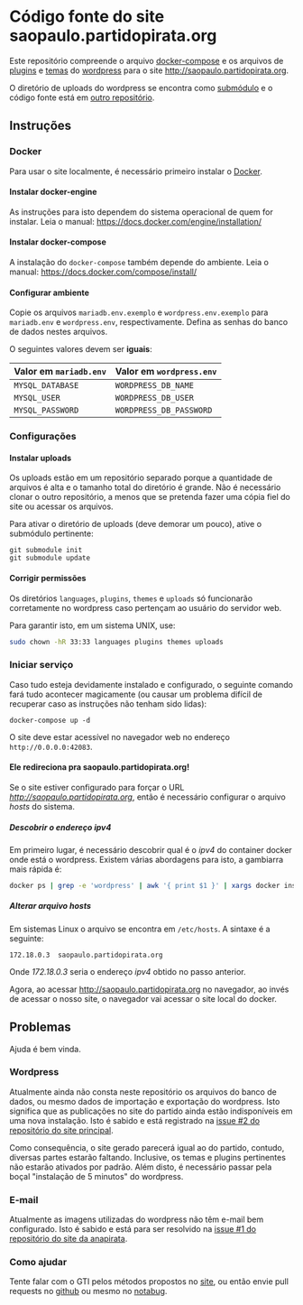 Código fonte do site saopaulo.partidopirata.org
===

Este repositório compreende o arquivo [docker-compose](https://docs.docker.com/compose/overview) e os arquivos de [plugins](https://wordpress.org/plugins/) e [temas](https://wordpress.org/themes/) do [wordpress](https://wordpress.org/) para o site <http://saopaulo.partidopirata.org>.

O diretório de uploads do wordpress se encontra como [submódulo](https://git-scm.com/docs/git-submodule) e o código fonte está em [outro repositório](https://github.com/piratas/site-saopaulo-uploads).

Instruções
---

### Docker

Para usar o site localmente, é necessário primeiro instalar o [Docker](https://docs.docker.com).

#### Instalar docker-engine

As instruções para isto dependem do sistema operacional de quem for instalar. Leia o manual: <https://docs.docker.com/engine/installation/>

#### Instalar docker-compose

A instalação do `docker-compose` também depende do ambiente. Leia o manual: <https://docs.docker.com/compose/install/>

#### Configurar ambiente

Copie os arquivos `mariadb.env.exemplo` e `wordpress.env.exemplo` para `mariadb.env` e `wordpress.env`, respectivamente. Defina as senhas do banco de dados nestes arquivos.

O seguintes valores devem ser **iguais**:

Valor em `mariadb.env` | Valor em `wordpress.env`
--- | ---
`MYSQL_DATABASE` | `WORDPRESS_DB_NAME`
`MYSQL_USER` | `WORDPRESS_DB_USER`
`MYSQL_PASSWORD` | `WORDPRESS_DB_PASSWORD`

### Configurações

#### Instalar uploads

Os uploads estão em um repositório separado porque a quantidade de arquivos é alta e o tamanho total do diretório é grande. Não é necessário clonar o outro repositório, a menos que se pretenda fazer uma cópia fiel do site ou acessar os arquivos.

Para ativar o diretório de uploads (deve demorar um pouco), ative o submódulo pertinente:

```
git submodule init
git submodule update
```

#### Corrigir permissões

Os diretórios `languages`, `plugins`, `themes` e `uploads` só funcionarão corretamente no wordpress caso pertençam ao usuário do servidor web.

Para garantir isto, em um sistema UNIX, use:

```bash
sudo chown -hR 33:33 languages plugins themes uploads
```

### Iniciar serviço

Caso tudo esteja devidamente instalado e configurado, o seguinte comando fará tudo acontecer magicamente (ou causar um problema difícil de recuperar caso as instruções não tenham sido lidas):

```
docker-compose up -d
```

O site deve estar acessível no navegador web no endereço `http://0.0.0.0:42083`.

#### Ele redireciona pra saopaulo.partidopirata.org!

Se o site estiver configurado para forçar o URL *http://saopaulo.partidopirata.org*, então é necessário configurar o arquivo *hosts* do sistema.

##### Descobrir o endereço ipv4

Em primeiro lugar, é necessário descobrir qual é o *ipv4* do container docker onde está o wordpress. Existem várias abordagens para isto, a gambiarra mais rápida é:

```bash
docker ps | grep -e 'wordpress' | awk '{ print $1 }' | xargs docker inspect | grep -e 'IPAddress' | grep -e '[0-9]' | sed -e 's/\s*[a-Z":,]*//g'
```

##### Alterar arquivo hosts

Em sistemas Linux o arquivo se encontra em `/etc/hosts`. A sintaxe é a seguinte:

```
172.18.0.3	saopaulo.partidopirata.org
```

Onde *172.18.0.3* seria o endereço *ipv4* obtido no passo anterior.

Agora, ao acessar <http://saopaulo.partidopirata.org> no navegador, ao invés de acessar o nosso site, o navegador vai acessar o site local do docker.

Problemas
---

Ajuda é bem vinda.

### Wordpress

Atualmente ainda não consta neste repositório os arquivos do banco de dados, ou mesmo dados de importação e exportação do wordpress. Isto significa que as publicações no site do partido ainda estão indisponíveis em uma nova instalação. Isto é sabido e está registrado na [issue #2 do repositório do site principal](https://github.com/piratas/piratas-site/issues/2).

Como consequência, o site gerado parecerá igual ao do partido, contudo, diversas partes estarão faltando. Inclusive, os temas e plugins pertinentes não estarão ativados por padrão. Além disto, é necessário passar pela boçal "instalação de 5 minutos" do wordpress.

### E-mail

Atualmente as imagens utilizadas do wordpress não têm e-mail bem configurado. Isto é sabido e está para ser resolvido na [issue #1 do repositório do site da anapirata](https://github.com/piratas/anapirata-site/issues/1).

### Como ajudar

Tente falar com o GTI pelos métodos propostos no [site](https://gti.partidopirata.org), ou então envie pull requests no [github](https://github.com/piratas) ou mesmo no [notabug](https://notabug.org/piratas).
